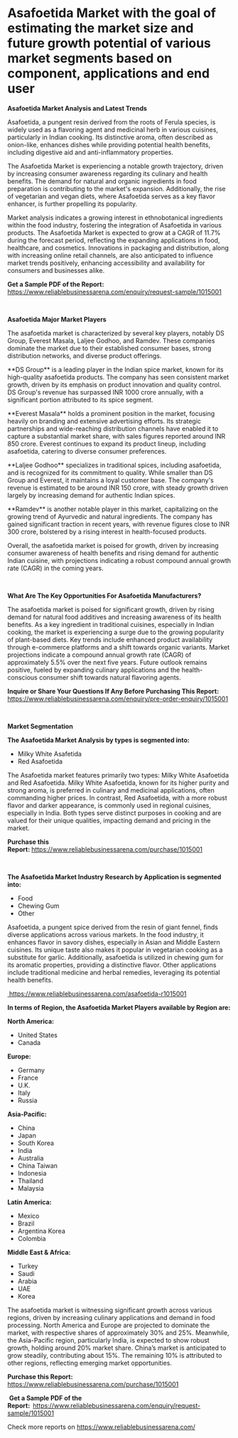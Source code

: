 <p><h1>Asafoetida Market with the goal of estimating the market size and future growth potential of various market segments based on component, applications and end user</h1></p><p><strong>Asafoetida Market Analysis and Latest Trends</strong></p>
<p><p>Asafoetida, a pungent resin derived from the roots of Ferula species, is widely used as a flavoring agent and medicinal herb in various cuisines, particularly in Indian cooking. Its distinctive aroma, often described as onion-like, enhances dishes while providing potential health benefits, including digestive aid and anti-inflammatory properties.</p><p>The Asafoetida Market is experiencing a notable growth trajectory, driven by increasing consumer awareness regarding its culinary and health benefits. The demand for natural and organic ingredients in food preparation is contributing to the market's expansion. Additionally, the rise of vegetarian and vegan diets, where Asafoetida serves as a key flavor enhancer, is further propelling its popularity.</p><p>Market analysis indicates a growing interest in ethnobotanical ingredients within the food industry, fostering the integration of Asafoetida in various products. The Asafoetida Market is expected to grow at a CAGR of 11.7% during the forecast period, reflecting the expanding applications in food, healthcare, and cosmetics. Innovations in packaging and distribution, along with increasing online retail channels, are also anticipated to influence market trends positively, enhancing accessibility and availability for consumers and businesses alike.</p></p>
<p><strong>Get a Sample PDF of the Report:&nbsp;</strong> <a href="https://www.reliablebusinessarena.com/enquiry/request-sample/1015001?utm_campaign=1892&utm_medium=2&utm_source=Github&utm_content=ia&utm_term=06032025&utm_id=asafoetida">https://www.reliablebusinessarena.com/enquiry/request-sample/1015001</a></p>
<p>&nbsp;</p>
<p><strong>Asafoetida Major Market Players</strong></p>
<p><p>The asafoetida market is characterized by several key players, notably DS Group, Everest Masala, Laljee Godhoo, and Ramdev. These companies dominate the market due to their established consumer bases, strong distribution networks, and diverse product offerings.</p><p>**DS Group** is a leading player in the Indian spice market, known for its high-quality asafoetida products. The company has seen consistent market growth, driven by its emphasis on product innovation and quality control. DS Group's revenue has surpassed INR 1000 crore annually, with a significant portion attributed to its spice segment.</p><p>**Everest Masala** holds a prominent position in the market, focusing heavily on branding and extensive advertising efforts. Its strategic partnerships and wide-reaching distribution channels have enabled it to capture a substantial market share, with sales figures reported around INR 850 crore. Everest continues to expand its product lineup, including asafoetida, catering to diverse consumer preferences.</p><p>**Laljee Godhoo** specializes in traditional spices, including asafoetida, and is recognized for its commitment to quality. While smaller than DS Group and Everest, it maintains a loyal customer base. The company's revenue is estimated to be around INR 150 crore, with steady growth driven largely by increasing demand for authentic Indian spices.</p><p>**Ramdev** is another notable player in this market, capitalizing on the growing trend of Ayurvedic and natural ingredients. The company has gained significant traction in recent years, with revenue figures close to INR 300 crore, bolstered by a rising interest in health-focused products.</p><p>Overall, the asafoetida market is poised for growth, driven by increasing consumer awareness of health benefits and rising demand for authentic Indian cuisine, with projections indicating a robust compound annual growth rate (CAGR) in the coming years.</p></p>
<p>&nbsp;</p>
<p><strong>What Are The Key Opportunities For Asafoetida Manufacturers?</strong></p>
<p><p>The asafoetida market is poised for significant growth, driven by rising demand for natural food additives and increasing awareness of its health benefits. As a key ingredient in traditional cuisines, especially in Indian cooking, the market is experiencing a surge due to the growing popularity of plant-based diets. Key trends include enhanced product availability through e-commerce platforms and a shift towards organic variants. Market projections indicate a compound annual growth rate (CAGR) of approximately 5.5% over the next five years. Future outlook remains positive, fueled by expanding culinary applications and the health-conscious consumer shift towards natural flavoring agents.</p></p>
<p><strong>Inquire or Share Your Questions If Any Before Purchasing This Report:</strong> <a href="https://www.reliablebusinessarena.com/enquiry/pre-order-enquiry/1015001?utm_campaign=1892&utm_medium=2&utm_source=Github&utm_content=ia&utm_term=06032025&utm_id=asafoetida">https://www.reliablebusinessarena.com/enquiry/pre-order-enquiry/1015001</a></p>
<p>&nbsp;</p>
<p><strong>Market Segmentation</strong></p>
<p><strong>The Asafoetida Market Analysis by types is segmented into:</strong></p>
<p><ul><li>Milky White Asafetida</li><li>Red Asafoetida</li></ul></p>
<p><p>The Asafoetida market features primarily two types: Milky White Asafoetida and Red Asafoetida. Milky White Asafoetida, known for its higher purity and strong aroma, is preferred in culinary and medicinal applications, often commanding higher prices. In contrast, Red Asafoetida, with a more robust flavor and darker appearance, is commonly used in regional cuisines, especially in India. Both types serve distinct purposes in cooking and are valued for their unique qualities, impacting demand and pricing in the market.</p></p>
<p><strong>Purchase this Report:&nbsp;</strong><a href="https://www.reliablebusinessarena.com/purchase/1015001?utm_campaign=1892&utm_medium=2&utm_source=Github&utm_content=ia&utm_term=06032025&utm_id=asafoetida">https://www.reliablebusinessarena.com/purchase/1015001</a></p>
<p>&nbsp;</p>
<p><strong>The Asafoetida Market Industry Research by Application is segmented into:</strong></p>
<p><ul><li>Food</li><li>Chewing Gum</li><li>Other</li></ul></p>
<p><p>Asafoetida, a pungent spice derived from the resin of giant fennel, finds diverse applications across various markets. In the food industry, it enhances flavor in savory dishes, especially in Asian and Middle Eastern cuisines. Its unique taste also makes it popular in vegetarian cooking as a substitute for garlic. Additionally, asafoetida is utilized in chewing gum for its aromatic properties, providing a distinctive flavor. Other applications include traditional medicine and herbal remedies, leveraging its potential health benefits.</p></p>
<p><a href="https://www.reliablebusinessarena.com/asafoetida-r1015001?utm_campaign=1892&utm_medium=2&utm_source=Github&utm_content=ia&utm_term=06032025&utm_id=asafoetida">&nbsp;https://www.reliablebusinessarena.com/asafoetida-r1015001</a></p>
<p><strong>In terms of Region, the Asafoetida Market Players available by Region are:</strong></p>
<p>
    <p> <strong> North America: </strong>
        <ul>
            <li>United States</li>
            <li>Canada</li>
        </ul>
        </p> 
    <p> <strong> Europe: </strong>
        <ul>
            <li>Germany</li>
            <li>France</li>
            <li>U.K.</li>
            <li>Italy</li>
            <li>Russia</li>
        </ul>
        </p> 
    <p> <strong> Asia-Pacific: </strong>
        <ul>
            <li>China</li>
            <li>Japan</li>
            <li>South Korea</li>
            <li>India</li>
            <li>Australia</li>
            <li>China Taiwan</li>
            <li>Indonesia</li>
            <li>Thailand</li>
            <li>Malaysia</li>
        </ul>
        </p> 
    <p> <strong> Latin America: </strong>
        <ul>
            <li>Mexico</li>
            <li>Brazil</li>
            <li>Argentina Korea</li>
            <li>Colombia</li>
        </ul>
        </p> 
    <p> <strong> Middle East & Africa: </strong>
        <ul>
            <li>Turkey</li>
            <li>Saudi</li>
            <li>Arabia</li>
            <li>UAE</li>
            <li>Korea</li>
        </ul>
    </p>
    </p>
<p><p>The asafoetida market is witnessing significant growth across various regions, driven by increasing culinary applications and demand in food processing. North America and Europe are projected to dominate the market, with respective shares of approximately 30% and 25%. Meanwhile, the Asia-Pacific region, particularly India, is expected to show robust growth, holding around 20% market share. China’s market is anticipated to grow steadily, contributing about 15%. The remaining 10% is attributed to other regions, reflecting emerging market opportunities.</p></p>
<p><strong>Purchase this Report: </strong><a href="https://www.reliablebusinessarena.com/purchase/1015001?utm_campaign=1892&utm_medium=2&utm_source=Github&utm_content=ia&utm_term=06032025&utm_id=asafoetida">https://www.reliablebusinessarena.com/purchase/1015001</a></p>
<p>&nbsp;<strong>Get a Sample PDF of the Report:&nbsp;&nbsp;</strong><a href="https://www.reliablebusinessarena.com/enquiry/request-sample/1015001?utm_campaign=1892&utm_medium=2&utm_source=Github&utm_content=ia&utm_term=06032025&utm_id=asafoetida">https://www.reliablebusinessarena.com/enquiry/request-sample/1015001</a></p>
<p><strong></strong></p>
<p>Check more reports on <a href="https://www.reliablebusinessarena.com/?utm_campaign=1892&utm_medium=2&utm_source=Github&utm_content=ia&utm_term=06032025&utm_id=asafoetida">https://www.reliablebusinessarena.com/</a></p>